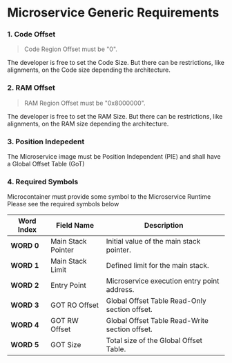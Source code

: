 # Microservice Generic Requirements

### 1. Code Offset
> Code Region Offset must be "0".

The developer is free to set the Code Size. But there can be restrictions, like alignments, on the Code size depending the architecture.

### 2. RAM Offset
> RAM Region Offset must be "0x8000000".

The developer is free to set the RAM Size. But there can be restrictions, like alignments, on the RAM size depending the architecture.

### 3. Position Indepedent
The Microservice image must be Position Independent (PIE) and shall have a Global Offset Table (GoT)

### 4. Required Symbols

 Microcontainer must provide some symbol to the Microservice Runtime Please see the required symbols below

| Word Index | Field Name               | Description                                 |
|------------|--------------------------|---------------------------------------------|
| **WORD 0** | Main Stack Pointer       | Initial value of the main stack pointer.|
| **WORD 1** | Main Stack Limit         | Defined limit for the main stack.|
| **WORD 2** | Entry Point              | Microservice execution entry point address.|
| **WORD 3** | GOT RO Offset            | Global Offset Table Read-Only section offset.|
| **WORD 4** | GOT RW Offset            | Global Offset Table Read-Write section offset.|
| **WORD 5** | GOT Size                 | Total size of the Global Offset Table.|
